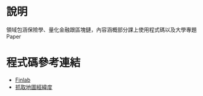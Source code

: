 # 說明
領域包涵保險學、量化金融跟區塊鏈，內容涵概部分課上使用程式碼以及大學專題Paper

# 程式碼參考連結
* [Finlab](https://www.finlab.tw/)
* [抓取地圖經緯度](https://smlpoints.com/guide-crawler-address-change-address-to-lantitude-and-longitude.html)


